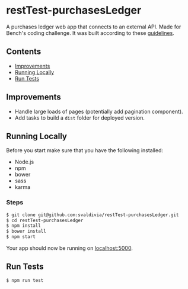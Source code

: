 # restTest-purchasesLedger
A purchases ledger web app that connects to an external API. Made for Bench's coding challenge. It was built according to these [guidelines](http://resttest.bench.co/front-end).

## Contents

* [Improvements](#improvements)
* [Running Locally](#running-locally)
* [Run Tests](#run-tests)

## Improvements
- Handle large loads of pages (potentially add pagination component).
- Add tasks to build a `dist` folder for deployed version.

## Running Locally

Before you start make sure that you have the following installed:
- Node.js
- npm
- bower
- sass
- karma

### Steps

```sh
$ git clone git@github.com:svaldivia/restTest-purchasesLedger.git
$ cd restTest-purchasesLedger
$ npm install
$ bower install
$ npm start
```

Your app should now be running on [localhost:5000](http://localhost:5000/).

## Run Tests

```sh
$ npm run test
```
